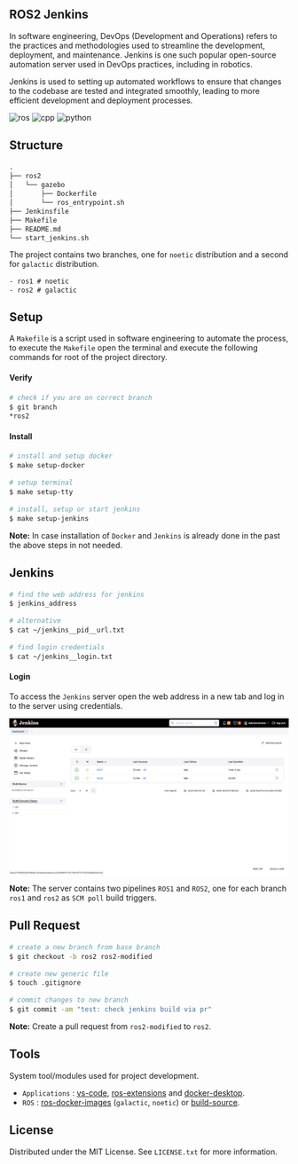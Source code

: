 ## ROS2 Jenkins

In software engineering, DevOps (Development and Operations) refers to the practices and methodologies used to streamline the development, deployment, and maintenance. Jenkins is one such popular open-source automation server used in DevOps practices, including in robotics.

Jenkins is used to setting up automated workflows to ensure that changes to the codebase are tested and integrated smoothly, leading to more efficient development and deployment processes.

![ros](https://img.shields.io/badge/ROS2-galactic-red) ![cpp](https://img.shields.io/badge/cpp-11+-blue) ![python](https://img.shields.io/badge/python-3.8+-blue)

## Structure

```text
.
├── ros2
│   └── gazebo
│       ├── Dockerfile
│       └── ros_entrypoint.sh
├── Jenkinsfile
├── Makefile
├── README.md
└── start_jenkins.sh
```

The project contains two branches, one for `noetic` distribution and a second for `galactic` distribution.

```text
- ros1 # noetic
- ros2 # galactic
```

## Setup

A `Makefile` is a script used in software engineering to automate the process, to execute the `Makefile` open the terminal and execute the following commands for root of the project directory.

#### Verify

```bash
# check if you are on correct branch
$ git branch
*ros2
```

#### Install

```bash
# install and setup docker
$ make setup-docker
```

```bash
# setup terminal
$ make setup-tty
```

```bash
# install, setup or start jenkins
$ make setup-jenkins
```

**Note:** In case installation of `Docker` and `Jenkins` is already done in the past the above steps in not needed.

## Jenkins

```bash
# find the web address for jenkins
$ jenkins_address
```

```bash
# alternative
$ cat ~/jenkins__pid__url.txt
```

```bash
# find login credentials
$ cat ~/jenkins__login.txt
```

#### Login

To access the `Jenkins` server open the web address in a new tab and log in to the server using credentials.

![login](.assets/login.png)

**Note:** The server contains two pipelines `ROS1` and `ROS2`, one for each branch `ros1` and `ros2` as `SCM poll` build triggers.

## Pull Request

```bash
# create a new branch from base branch
$ git checkout -b ros2 ros2-modified
```

```bash
# create new generic file
$ touch .gitignore
```

```bash
# commit changes to new branch
$ git commit -am "test: check jenkins build via pr"
```

**Note:** Create a pull request from `ros2-modified` to `ros2`.

## Tools

System tool/modules used for project development.

- `Applications` : [vs-code](https://code.visualstudio.com/), [ros-extensions](https://marketplace.visualstudio.com/items?itemName=ms-iot.vscode-ros) and [docker-desktop](https://docs.docker.com/get-docker/).
- `ROS` : [ros-docker-images](https://hub.docker.com/_/ros/) (`galactic`, `noetic`) or [build-source](https://www.ros.org/blog/getting-started/).

## License

Distributed under the MIT License. See `LICENSE.txt` for more information.
